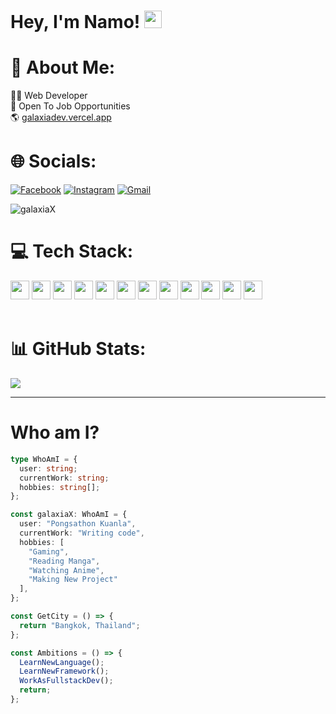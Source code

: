 # Hey, I'm Namo! <img src="https://media.giphy.com/media/hvRJCLFzcasrR4ia7z/giphy.gif" width="28px" height="28px">

# 💫 About Me:

👨‍💻 Web Developer<br>💼 Open To Job Opportunities<br>🌎 [galaxiadev.vercel.app](https://galaxiadev.vercel.app)
<br>

# 🌐 Socials:

[![Facebook](https://img.shields.io/badge/Facebook-%231771E6.svg?logo=Facebook&logoColor=white)](https://www.facebook.com/namo.pongsathon) [![Instagram](https://img.shields.io/badge/Instagram-%23E4405F.svg?logo=Instagram&logoColor=white)](https://www.instagram.com/na_pongsathon) [![Gmail](https://img.shields.io/badge/Gmail-%23EA4335.svg?logo=Gmail&logoColor=white)](mailto:pongsathon149@gmail.com)

<p align="left"> <img src="https://komarev.com/ghpvc/?username=galaxiax" alt="galaxiaX" /> </p>


# 💻 Tech Stack:

<img src = 'https://icon.icepanel.io/Technology/svg/HTML5.svg' width='30'/> <img src = 
'https://icon.icepanel.io/Technology/svg/CSS3.svg' width='30'/> <img src = 
'https://icon.icepanel.io/Technology/svg/Sass.svg' height='30'/> <img src = 
'https://icon.icepanel.io/Technology/svg/Tailwind-CSS.svg' width='30'/> <img src = 
'https://icon.icepanel.io/Technology/svg/JavaScript.svg' width='30'/> <img src = 
'https://icon.icepanel.io/Technology/svg/TypeScript.svg' width='30'/> <img src = 
'https://icon.icepanel.io/Technology/svg/Node.js.svg' width='30'/> <img src = 
'https://expressjs.com/images/favicon.png' width='30'/> <img src = 
'https://icon.icepanel.io/Technology/svg/React.svg' width='30'/> <img src = 
'https://nextjs.org/static/favicon/apple-touch-icon.png' width='30'/> <img src = 
'https://www.mongodb.com/assets/images/global/favicon.ico' width='30'/> <img src = 
'https://www.prisma.io/images/favicon-32x32.png' width='30'/>
<br><br>


# 📊 GitHub Stats:
![](https://github-readme-stats.vercel.app/api/top-langs/?username=galaxiaX&theme=dark&hide_border=false&include_all_commits=false&count_private=false&layout=compact)

---

# Who am I?

```typescript
type WhoAmI = {
  user: string;
  currentWork: string;
  hobbies: string[];
};

const galaxiaX: WhoAmI = {
  user: "Pongsathon Kuanla",
  currentWork: "Writing code",
  hobbies: [
    "Gaming",
    "Reading Manga",
    "Watching Anime",
    "Making New Project"
  ],
};

const GetCity = () => {
  return "Bangkok, Thailand";
};

const Ambitions = () => {
  LearnNewLanguage();
  LearnNewFramework();
  WorkAsFullstackDev();
  return;
};

```


